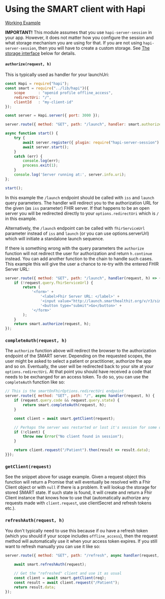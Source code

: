 # Using the SMART client with Hapi

[Working Example](../examples/hapi-patients-list.js)

**IMPORTANT!** This module assumes that you use `hapi-server-session` in your app.
However, it does not matter how you configure the session and what storage mechanism
you are using for that. If you are not using `hapi-server-session`, then you will
have to create a custom storage. See [The storage interface](storage.md) below for
details.

#### `authorize(request, h)`
This is typically used as handler for your launchUri:
```js
const Hapi = require("hapi");
const smart = require("../lib/hapi")({
    scope      : "openid profile offline_access",
    redirectUri: "/",
    clientId   : "my-client-id"
});

const server = Hapi.server({ port: 3000 });

server.route({ method: "GET", path: "/launch", handler: smart.authorize });

async function start() {
    try {
        await server.register({ plugin: require("hapi-server-session") });
        await server.start();
    }
    catch (err) {
        console.log(err);
        process.exit(1);
    }
    console.log('Server running at:', server.info.uri);
};

start();

```
In this example the `/launch` endpoint should be called with `iss` and `launch` query
parameters. The handler will redirect you to the authorization URL for the
given (as `iss` parameter) FHIR server. If that happens to be an open server
you will be redirected directly to your `options.redirectUri` which is `/` in
this example.

Alternatively, the `/launch` endpoint can be called with `fhirServiceUrl`
parameter instead of `iss` and `launch` (or you can use options.serverUrl)
which will initiate a standalone launch sequence.

If there is something wrong with the query parameters the `authorize` function
will not redirect the user for authorization and return `h.continue` instead.
You can add another
function to the chain to handle such cases. This example this will give the user
a chance to re-try with the entered FHIR Server URL:
```js
server.route({ method: "GET", path: "/launch", handler(request, h) => {
    if (!request.query.fhirServiceUrl) {
        return (
            '<form>' +
                '<label>Fhir Server URL: </label>' +
                '<input value="http://launch.smarthealthit.org/v/r3/sim/eyJhIjoiMSJ9/fhir" name="fhirServiceUrl" size="100">' +
                '<button type="submit">Go</button>' +
            '</form>'
        );
    }
    return smart.authorize(request, h);
});
```

### `completeAuth(request, h)`
The `authorize` function above will redirect the browser to the authorization
endpoint of the SMART server. Depending on the requested scopes, the user might be
asked to select a patient or practitioner, authorize the app and so on. Eventually,
the user will be redirected back to your site at your `options.redirectUri`. At that
point you should have received a code that needs to be exchanged for an access
token. To do so, you can use the `completeAuth` function like so:
```js
// This is the smartOnFhirOptions.redirectUri endpoint
server.route({ method: "GET", path: "/", async handler(request, h) {
    if (request.query.code && request.query.state) {
        return smart.completeAuth(request, h);
    }

    const client = await smart.getClient(request);

    // Perhaps the server was restarted or lost it's session for some other reason
    if (!client) { 
        throw new Error("No client found in session");
    }

    return client.request("/Patient").then(result => result.data);
}});
```

### `getClient(request)`
See the snippet above for usage example. Given a request object this function will
return a Promise that will eventually be resolved with a Fhir Client object or with
`null` if there is a problem. It will lookup the storage for stored SMART state.
If such state is found, it will create and return a Fhir Client instance that knows
how to use that (automatically authorize any requests made with `client.request`,
use clientSecret and refresh tokens etc.).

### `refreshAuth(request, h)`
You don't typically need to use this because if ou have a refresh token (which
you should if your scope includes `offline_access`), then the request method
will automatically use it when your access token expires. If you still want to
refresh manually you can use it like so:
```js
server.route({ method: "GET", path: "/refresh", async handler(request, h) => {
    
    await smart.refreshAuth(request);

    // Get the "refreshed" client and use it as usual
    const client = await smart.getClient(req);
    const result = await client.request("/Patient");
    return result.data;
});
```
